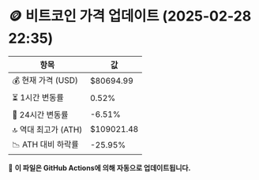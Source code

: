 # 🪙 비트코인 가격 업데이트 (2025-02-28 22:35)

| 항목                | 값 |
|--------------------|----------------|
| 💰 현재 가격 (USD) | $80694.99 |
| ⏳ 1시간 변동률    | 0.52% |
| 📆 24시간 변동률   | -6.51% |
| 🔝 역대 최고가 (ATH) | $109021.48 |
| 📉 ATH 대비 하락률 | -25.95% |

🔄 **이 파일은 GitHub Actions에 의해 자동으로 업데이트됩니다.**

